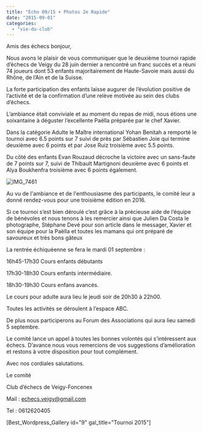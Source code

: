```yaml
---
title: "Echo 09/15 + Photos 2e Rapide"
date: "2015-09-01"
categories: 
  - "vie-du-club"
---
```


Amis des échecs bonjour,

Nous avons le plaisir de vous communiquer que le deuxième tournoi rapide d’échecs de Veigy du 28 juin dernier a rencontré un franc succès et a réuni 74 joueurs dont 53 enfants majoritairement de Haute-Savoie mais aussi du Rhône, de l’Ain et de la Suisse.

La forte participation des enfants laisse augurer de l’évolution positive de l’activité et de la confirmation d’une relève motivée au sein des clubs d’échecs.

L’ambiance était conviviale et au moment du repas de midi, nous étions une soixantaine à déguster l’excellente Paëlla préparée par le chef Xavier.

Dans la catégorie Adulte le Maître international Yohan Benitah a remporté le tournoi avec 6.5 points sur 7 suivi de près par Sébastien Joie qui termine deuxième avec 6 points et par Jose Ruiz troisième avec 5.5 points.

Du côté des enfants Evan Rouzaud décroche la victoire avec un sans-faute de 7 points sur 7, suivi de Thibault Martignoni deuxième avec 6 points et Alya Boukhenfra troisième avec 6 points également.

![IMG_7461](http://echecs-veigy.fr/wp-content/uploads/2015/09/IMG_7461-300x200.jpg)

Au vu de l'ambiance et de l'enthousiasme des participants, le comité leur a donné rendez-vous pour une troisième édition en 2016.

Si ce tournoi s’est bien déroulé c’est grâce à la précieuse aide de l’équipe de bénévoles et nous tenons à les remercier ainsi que Julien Da Costa le photographe, Stéphane Devé pour son article dans le messager, Xavier et son équipe pour la Paëlla et toutes les mamans qui ont préparé de savoureux et très bons gâteux

La rentrée échiquéenne se fera le mardi 01 septembre :

16h45-17h30 Cours enfants débutants

17h30-18h30 Cours enfants intermédiaire.

18h30-19h30 Cours enfans avancés.

Le cours pour adulte aura lieu le jeudi soir de 20h30 à 22h00.

Toutes les activités se déroulent à l’espace ABC.

De plus nous participerons au Forum des Associations qui aura lieu samedi 5 septembre.

Le comité lance un appel à toutes les bonnes volontés qui s’intéressent aux échecs. D’avance nous vous remercions de vos suggestions d’amélioration et restons à votre disposition pour tout complément.

Avec nos cordiales salutations.

Le comité

Club d’échecs de Veigy-Foncenex

Mail : echecs.veigy@gmail.com

Tel : 0612620405

\[Best\_Wordpress\_Gallery id="9" gal\_title="Tournoi 2015"\]
